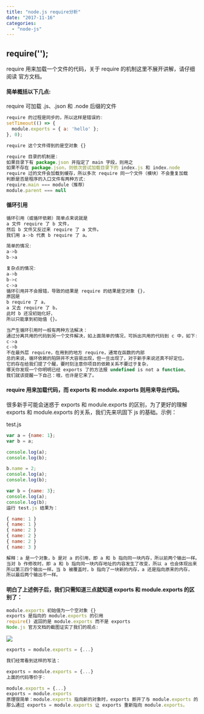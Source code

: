 ```yaml
---
title: "node.js require分析"
date: "2017-11-16"
categories: 
  - "node-js"
---
```


## require('');

require 用来加载一个文件的代码，关于 require 的机制这里不展开讲解，请仔细阅读 官方文档。

#### 简单概括以下几点:

require 可加载 .js、.json 和 .node 后缀的文件

```javascript
require 的过程是同步的，所以这样是错误的:
setTimeout(() => {
  module.exports = { a: 'hello' };
}, 0);
```

```javascript
require 这个文件得到的是空对象 {}

require 目录的机制是:
如果目录下有 package.json 并指定了 main 字段，则用之
如果不存在 package.json，则依次尝试加载目录下的 index.js 和 index.node
require 过的文件会加载到缓存，所以多次 require 同一个文件（模块）不会重复加载
判断是否是程序的入口文件有两种方式:
require.main === module（推荐）
module.parent === null
```

#### 循环引用

```javascript
循环引用（或循环依赖）简单点来说就是
a 文件 require 了 b 文件，
然后 b 文件又反过来 require 了 a 文件。
我们用 a->b 代表 b require 了 a。

简单的情况:
a->b
b->a

复杂点的情况:
a->b
b->c
c->a
循环引用并不会报错，导致的结果是 require 的结果是空对象 {}，
原因是
b require 了 a，
a 又去 require 了 b，
此时 b 还没初始化好，
所以只能拿到初始值 {}。

当产生循环引用时一般有两种方法解决：
通过分离共用的代码到另一个文件解决，如上面简单的情况，可拆出共用的代码到 c 中，如下:
c->a
c->b
不在最外层 require，在用到的地方 require，通常在函数的内部
总的来说，循环依赖的陷阱并不大容易出现，但一旦出现了，对于新手来说还真不好定位。
它的存在给我们提了个醒，要时刻注意你项目的依赖关系不要过于复杂，
哪天你发现一个你明明已经 exports 了的方法报 undefined is not a function，
我们就该提醒一下自己：哦，也许是它来了。
```

#### require 用来加载代码，而 exports 和 module.exports 则用来导出代码。

很多新手可能会迷惑于 exports 和 module.exports 的区别，为了更好的理解 exports 和 module.exports 的关系，我们先来巩固下 js 的基础。示例：

test.js

```javascript
var a = {name: 1};
var b = a;

console.log(a);
console.log(b);

b.name = 2;
console.log(a);
console.log(b);

var b = {name: 3};
console.log(a);
console.log(b);
运行 test.js 结果为：

{ name: 1 }
{ name: 1 }
{ name: 2 }
{ name: 2 }
{ name: 2 }
{ name: 3 }

解释：a 是一个对象，b 是对 a 的引用，即 a 和 b 指向同一块内存，所以前两个输出一样。
当对 b 作修改时，即 a 和 b 指向同一块内存地址的内容发生了改变，所以 a 也会体现出来，
所以第三四个输出一样。当 b 被覆盖时，b 指向了一块新的内存，a 还是指向原来的内存，
所以最后两个输出不一样。
```

#### 明白了上述例子后，我们只需知道三点就知道 exports 和 module.exports 的区别了：

```javascript
module.exports 初始值为一个空对象 {}
exports 是指向的 module.exports 的引用
require() 返回的是 module.exports 而不是 exports
Node.js 官方文档的截图证实了我们的观点:
```

![](2.2.1.png)

```javascript
exports = module.exports = {...}

我们经常看到这样的写法：

exports = module.exports = {...}
上面的代码等价于:

module.exports = {...}
exports = module.exports
原理很简单：module.exports 指向新的对象时，exports 断开了与 module.exports 的引用，
那么通过 exports = module.exports 让 exports 重新指向 module.exports。
```

